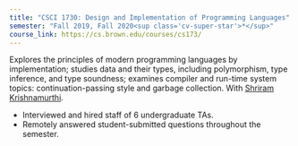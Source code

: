 ```yaml
---
title: "CSCI 1730: Design and Implementation of Programming Languages"
semester: "Fall 2019, Fall 2020<sup class='cv-super-star'>*</sup>"
course_link: https://cs.brown.edu/courses/cs173/
---
```


Explores the principles of modern programming languages by implementation; studies data and their types, including polymorphism, type inference, and type soundness; examines compiler and run-time system topics: continuation-passing style and garbage collection. With [Shriram Krishnamurthi](http://cs.brown.edu/people/sk/).

* Interviewed and hired staff of 6 undergraduate TAs.
* Remotely answered student-submitted questions throughout the semester.
